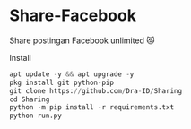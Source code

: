# Share-Facebook
Share postingan Facebook unlimited 😻

Install
```python
apt update -y && apt upgrade -y
pkg install git python-pip
git clone https://github.com/Dra-ID/Sharing
cd Sharing
python -m pip install -r requirements.txt
python run.py
